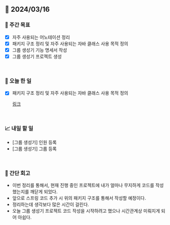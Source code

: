 ## 📅 2024/03/16

### 👏 주간 목표

- [x] 자주 사용되는 어노테이션 정리
- [x] 패키지 구조 정리 및 자주 사용되는 자바 클래스 사용 목적 정의
- [x] 그룹 생성기 기능 명세서 작성
- [x] 그룹 생성기 프로젝트 생성

<br />

### 💯 오늘 한 일

- [x] 패키지 구조 정리 및 자주 사용되는 자바 클래스 사용 목적 정의

  [링크](../../../Spring/basic/패키지%20구조%20정리.md)

<br />

### 📈 내일 할 일

- [그룹 생성기] 인원 등록
- [그룹 생성기] 그룹 등록

<br />

### 🤔 간단 회고

- 이번 정리를 통해서, 현재 진행 중인 프로젝트에 내가 얼마나 무지하게 코드를 작성했는지를 깨닫게 되었다.
- 앞으로 스프링 코드 추가 시 위의 패키지 구조를 통해서 작성할 예정이다.
- 정리하는데 생각보다 많은 시간이 걸린다.
- 오늘 그룹 생성기 프로젝트 코드 작성을 시작하려고 했으나 시간관계상 미뤄지게 되어 아쉽다.
